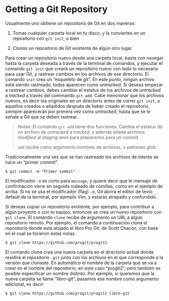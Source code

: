 # Getting a Git Repository

Usualmente uno obtiene un repositorio de Git en dos maneras:

1. Tomas cualquier carpeta local en tu disco, y la conviertes en un
    repositorio con `git init`, o bien

2. *Clonas* un repositorio de Git existente de algún otro lugar.

Para crear un repositorio nuevo desde una carpeta local, basta con
navegar hasta la carpeta deseada a través de la terminal de comandos, y
ejecutar el comando `git init` que creará un repositorio nuevo con todo
lo necesario para usar Git, y rastrear cambios en los archivos de ese
directorio. El comando `init` crea un “esqueleto de git”. En este punto,
ningún archivo está siendo rastreado, todos aparecen como *untracked*.
Si deseas empezar a rastrear cambios, debes cambiar el estatus de los
archivos de *untracked* a *tracked* a través del commando `git add`.
Cabe mencionar que los archivos nuevos, es decir los originales en un
directorio antes de correr `git init`, o aquellos creados o añadidos
después de haber creado el repositorio, siempre aparecerán por primera
vez como *untracked*, hasta que se le señale a Git que se deben
rastrear.

> Notas: El comando `git add` tiene dos funciones: Cambia el estatus de
> un archivo de *untracked* a *tracked*, y además añade archivos
> *modified* al *staging area* para prepararlos para un *commit*.
>
> `add` recibe como argumento nombres de archivos, o patrones *glob*.

Tradicionalmente una vez que se han rastreado los archivos de interés se
hace un “primer commit”.

    $ git commit -m "Primer commit"

El modificador `-m` es corto para `message`, y quiere decir que le
mensaje de confirmación viene en seguida rodeado de comillas, como en el
ejemplo de arriba. Si no se usa el modificador (flag) `-m`, Git abrirá
el editor de texto default de la terminal, por ejemplo Vim, y estarás
atrapado y confundido.

Si deseas copiar un repositorio existente, por ejemplo, para contribuir
a algún proyecto o con tu equipo, entonces se crea un nuevo repositorio
con `git clone`. El comando `clone` recibe de argumento un URL a algún
repositorio remoto. Por ejemplo, el comando a continuación clona el
repositorio donde está alojado el libro Pro Git, de Scott Chacon, con
base en el cual se hicieron estas notas.

    $ git clone https://github.com/progit/progit2

El comando clone crea una nueva carpeta en el directorio actual donde
residirá el repositorio `.git` junto con los archivos en el que
corresponde a la versión que clonaste. En automático el nombre de la
carpeta que se va a crear es el nombre del repositorio, en este caso
“progit2”, pero también es posible especificar un nombre distinto. Por
ejemplo, si queremos que la nueva carpeta se llame “libro-git”, pasamos
ese nombre como argumento adicional, es decir:

    $ git clone https://github.com/progit/progit2 libro-git
